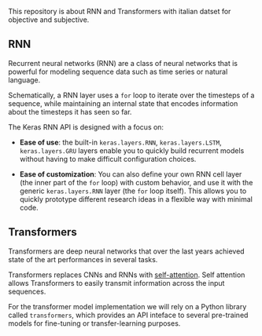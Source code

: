 This repository is about RNN and Transformers with italian datset for objective and subjective.
## RNN
Recurrent neural networks (RNN) are a class of neural networks that is powerful for
modeling sequence data such as time series or natural language.

Schematically, a RNN layer uses a `for` loop to iterate over the timesteps of a
sequence, while maintaining an internal state that encodes information about the
timesteps it has seen so far.

The Keras RNN API is designed with a focus on:

- **Ease of use**: the built-in `keras.layers.RNN`, `keras.layers.LSTM`,
`keras.layers.GRU` layers enable you to quickly build recurrent models without
having to make difficult configuration choices.

- **Ease of customization**: You can also define your own RNN cell layer (the inner
part of the `for` loop) with custom behavior, and use it with the generic
`keras.layers.RNN` layer (the `for` loop itself). This allows you to quickly
prototype different research ideas in a flexible way with minimal code.

## Transformers


Transformers are deep neural networks that over the last years achieved state of the art performances in several tasks.

Transformers replaces CNNs and RNNs with [self-attention](https://developers.google.com/machine-learning/glossary#self-attention). Self attention allows Transformers to easily transmit information across the input sequences.

For the transformer model implementation we will rely on a Python library called `transformers`, which provides an API inteface to several pre-trained models for fine-tuning or transfer-learning purposes.
